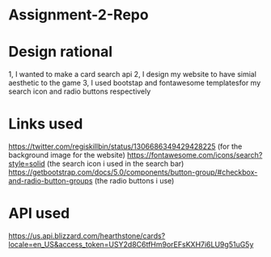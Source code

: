 # Assignment-2-Repo
# Design rational 
1, I wanted to make a card search api
2, I design my website to have simial aesthetic to the game
3, I used bootstap and fontawesome templatesfor my search icon and radio buttons respectively 
# Links used
https://twitter.com/regiskillbin/status/1306686349429428225
(for the background image for the website)
https://fontawesome.com/icons/search?style=solid
(the search icon i used in the search bar)
https://getbootstrap.com/docs/5.0/components/button-group/#checkbox-and-radio-button-groups
(the radio buttons i use)

# API used
https://us.api.blizzard.com/hearthstone/cards?locale=en_US&access_token=USY2d8C6tfHm9orEFsKXH7i6LU9g51uG5y